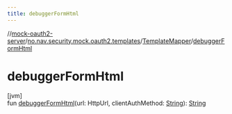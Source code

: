 ```yaml
---
title: debuggerFormHtml
---
```

//[mock-oauth2-server](../../../index.html)/[no.nav.security.mock.oauth2.templates](../index.html)/[TemplateMapper](index.html)/[debuggerFormHtml](debugger-form-html.html)



# debuggerFormHtml



[jvm]\
fun [debuggerFormHtml](debugger-form-html.html)(url: HttpUrl, clientAuthMethod: [String](https://kotlinlang.org/api/latest/jvm/stdlib/kotlin/-string/index.html)): [String](https://kotlinlang.org/api/latest/jvm/stdlib/kotlin/-string/index.html)




